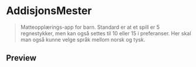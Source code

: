 # AddisjonsMester
 
> Matteopplærings-app for barn. Standard er at et spill er 5 regnestykker, men kan også settes til 10 eller 15 i preferanser. Her skal man også kunne velge språk mellom norsk og tysk.

## Preview